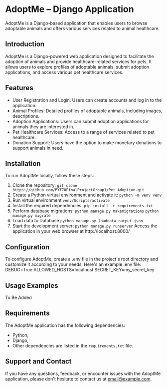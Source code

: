 # AdoptMe – Django Application
AdoptMe is a Django-based application that enables users to browse adoptable animals and offers 
various services related to animal healthcare.
## Introduction
AdoptMe is a Django-powered web application designed to facilitate the adoption of animals and 
provide healthcare-related services for pets. It allows users to explore profiles of adoptable animals, 
submit adoption applications, and access various pet healthcare services.
## Features
- User Registration and Login: Users can create accounts and log in to the application.
- Animal Profiles: Detailed profiles of adoptable animals, including images, descriptions.
- Adoption Applications: Users can submit adoption applications for animals they are interested in.
- Pet Healthcare Services: Access to a range of services related to pet healthcare.
- Donation Support: Users have the option to make monetary donations to support animals in need.
## Installation
To run AdoptMe locally, follow these steps:
1. Clone the repository:
`git clone https://github.com/PYT70FinalProjectGroup1/Pet_Adoption.git`
2. Create a Python virtual environment and activate it:
`python -m venv venv`
3. Run virtual environment
`venv/Scripts/activate`
4. Install the required dependencies:
`pip install -r requirements.txt`
5. Perform database migrations:
`python manage.py makemigrations`
`python manage.py migrate`
6. Load data to Database
`python manage.py loaddata output.json`
7. Start the development server:
`python manage.py runserver`
Access the application in your web browser at http://localhost:8000/

## Configuration
To configure AdoptMe, create a .env file in the project's root directory and customize it according to 
your needs. Here's an example .env file:
DEBUG=True
ALLOWED_HOSTS=localhost
SECRET_KEY=my_secret_key
## Usage Examples
To Be Added
## Requirements
The AdoptMe application has the following dependencies:
- Python,
- Django,
- Other dependencies are listed in the `requirements.txt` file.
## Support and Contact
If you have any questions, feedback, or encounter issues with the AdoptMe application, please 
don't hesitate to contact us at email@example.com.